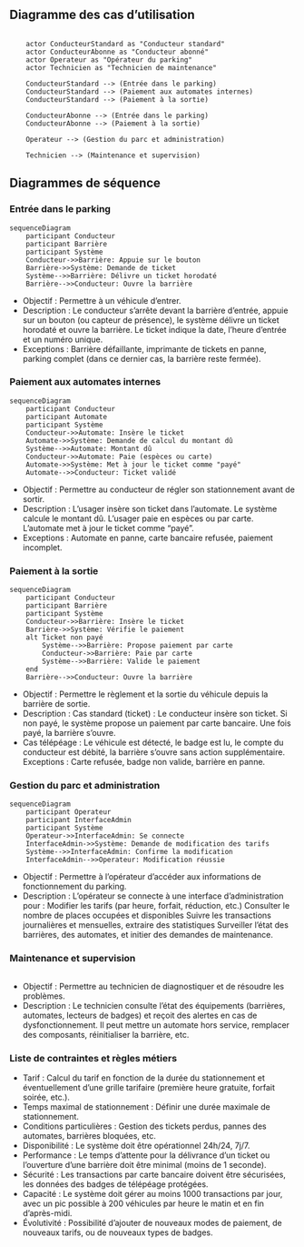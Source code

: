 ## Diagramme des cas d’utilisation

```mermaid

    actor ConducteurStandard as "Conducteur standard"
    actor ConducteurAbonne as "Conducteur abonné"
    actor Operateur as "Opérateur du parking"
    actor Technicien as "Technicien de maintenance"

    ConducteurStandard --> (Entrée dans le parking)
    ConducteurStandard --> (Paiement aux automates internes)
    ConducteurStandard --> (Paiement à la sortie)
    
    ConducteurAbonne --> (Entrée dans le parking)
    ConducteurAbonne --> (Paiement à la sortie)

    Operateur --> (Gestion du parc et administration)

    Technicien --> (Maintenance et supervision)
```
## Diagrammes de séquence

### Entrée dans le parking

```mermaid
sequenceDiagram
    participant Conducteur
    participant Barrière
    participant Système
    Conducteur->>Barrière: Appuie sur le bouton
    Barrière->>Système: Demande de ticket
    Système-->>Barrière: Délivre un ticket horodaté
    Barrière-->>Conducteur: Ouvre la barrière
```
- Objectif : Permettre à un véhicule d’entrer.
- Description : Le conducteur s’arrête devant la barrière d’entrée, appuie sur un bouton (ou capteur de présence), le système délivre un ticket horodaté et ouvre la barrière. Le ticket indique la date, l’heure d’entrée et un numéro unique.
- Exceptions : Barrière défaillante, imprimante de tickets en panne, parking complet (dans ce dernier cas, la barrière reste fermée).


### Paiement aux automates internes

```mermaid
sequenceDiagram
    participant Conducteur
    participant Automate
    participant Système
    Conducteur->>Automate: Insère le ticket
    Automate->>Système: Demande de calcul du montant dû
    Système-->>Automate: Montant dû
    Conducteur->>Automate: Paie (espèces ou carte)
    Automate->>Système: Met à jour le ticket comme "payé"
    Automate-->>Conducteur: Ticket validé
```

- Objectif : Permettre au conducteur de régler son stationnement avant de sortir.
- Description : L’usager insère son ticket dans l’automate. Le système calcule le montant dû. L’usager paie en espèces ou par carte. L’automate met à jour le ticket comme “payé”.
- Exceptions : Automate en panne, carte bancaire refusée, paiement incomplet.

### Paiement à la sortie

```mermaid
sequenceDiagram
    participant Conducteur
    participant Barrière
    participant Système
    Conducteur->>Barrière: Insère le ticket
    Barrière->>Système: Vérifie le paiement
    alt Ticket non payé
        Système-->>Barrière: Propose paiement par carte
        Conducteur->>Barrière: Paie par carte
        Système-->>Barrière: Valide le paiement
    end
    Barrière-->>Conducteur: Ouvre la barrière
```

- Objectif : Permettre le règlement et la sortie du véhicule depuis la barrière de sortie.
- Description :
Cas standard (ticket) : Le conducteur insère son ticket. Si non payé, le système propose un paiement par carte bancaire. Une fois payé, la barrière s’ouvre.
- Cas télépéage : Le véhicule est détecté, le badge est lu, le compte du conducteur est débité, la barrière s’ouvre sans action supplémentaire.
Exceptions : Carte refusée, badge non valide, barrière en panne.

### Gestion du parc et administration

```mermaid
sequenceDiagram
    participant Operateur
    participant InterfaceAdmin
    participant Système
    Operateur->>InterfaceAdmin: Se connecte
    InterfaceAdmin->>Système: Demande de modification des tarifs
    Système-->>InterfaceAdmin: Confirme la modification
    InterfaceAdmin-->>Operateur: Modification réussie
```

- Objectif : Permettre à l’opérateur d’accéder aux informations de fonctionnement du parking.
- Description : L’opérateur se connecte à une interface d’administration pour :
Modifier les tarifs (par heure, forfait, réduction, etc.)
Consulter le nombre de places occupées et disponibles
Suivre les transactions journalières et mensuelles, extraire des statistiques
Surveiller l’état des barrières, des automates, et initier des demandes de maintenance.

### Maintenance et supervision

```mermaid

```
- Objectif : Permettre au technicien de diagnostiquer et de résoudre les problèmes.
- Description : Le technicien consulte l’état des équipements (barrières, automates, lecteurs de badges) et reçoit des alertes en cas de dysfonctionnement. Il peut mettre un automate hors service, remplacer des composants, réinitialiser la barrière, etc.

### Liste de contraintes et règles métiers

- Tarif : Calcul du tarif en fonction de la durée du stationnement et éventuellement d’une grille tarifaire (première heure gratuite, forfait soirée, etc.).
- Temps maximal de stationnement : Définir une durée maximale de stationnement.
- Conditions particulières : Gestion des tickets perdus, pannes des automates, barrières bloquées, etc.
- Disponibilité : Le système doit être opérationnel 24h/24, 7j/7.
- Performance : Le temps d’attente pour la délivrance d’un ticket ou l’ouverture d’une barrière doit être minimal (moins de 1 seconde).
- Sécurité : Les transactions par carte bancaire doivent être sécurisées, les données des badges de télépéage protégées.
- Capacité : Le système doit gérer au moins 1000 transactions par jour, avec un pic possible à 200 véhicules par heure le matin et en fin d’après-midi.
- Évolutivité : Possibilité d’ajouter de nouveaux modes de paiement, de nouveaux tarifs, ou de nouveaux types de badges.